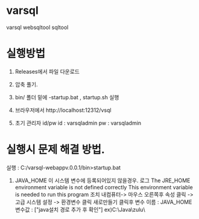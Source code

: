 # varsql

varsql websqltool sqltool 


# 실행방법

01. Releases에서 파일 다운로드
02. 압축 풀기. 
03. bin/ 폴더 밑에 
    -startup.bat , startup.sh 실행 

04. 브라우저에서 http://localhost:12312/vsql
05. 초기 관리자 id/pw
   id : varsqladmin
   pw : varsqladmin

# 실행시 문제 해결 방법. 
실행 : C:/varsql-webappv.0.0.1/bin>startup.bat

1. JAVA_HOME 이 시스템 변수에 등록되어있지 않을경우. 
 로그 
    The JRE_HOME environment variable is not defined correctly
    This environment variable is needed to run this program
 조치
    내컴퓨터-> 마우스 오른쪽후 속성 클릭 -> 고급 시스템 설정 -> 환경변수 클릭
    새로만들기 클릭후 
    변수 이름 : JAVA_HOME
    변수값 : ["java설치 경로 추가 후 확인"] ex)C:\Java\zulu\
    
